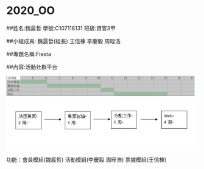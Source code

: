 # 2020_OO

##姓名:魏晸哲 學號:C107118131 班級:資管3甲

##小組成員: 魏晸哲(組長) 王信棟 李慶毅 周晊浩

##專題名稱:Fiesta

##內容:活動社群平台

![NKFUST](未命名.png "第一科大")
![NKFUST](圖片.png "第一科大")

功能：會員模組(魏晸哲) 活動模組(李慶毅 周晊浩) 票據模組(王信棟) 

